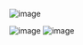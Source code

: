 ![image](https://github.com/rushipatil8530/Hospital-Management-System/assets/145107024/bc176912-15e9-4c9c-b6f8-a9e5769beda7)

![image](https://github.com/rushipatil8530/Hospital-Management-System/assets/145107024/5ee8b961-28ff-4644-aff2-7917cac8e01c)
![image](https://github.com/rushipatil8530/Hospital-Management-System/assets/145107024/30c7fe0b-fe15-46f4-8741-9b7bd00d511d)
